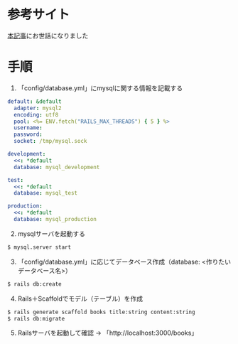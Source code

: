 # 参考サイト
[本記事](https://arrown-blog.com/rails-mysql/#scaffold)にお世話になりました

# 手順
1. 「config/database.yml」にmysqlに関する情報を記載する

```yml
default: &default
  adapter: mysql2
  encoding: utf8
  pool: <%= ENV.fetch("RAILS_MAX_THREADS") { 5 } %>
  username: 
  password: 
  socket: /tmp/mysql.sock

development:
  <<: *default
  database: mysql_development

test:
  <<: *default
  database: mysql_test

production:
  <<: *default
  database: mysql_production
```

2. mysqlサーバを起動する

```zsh
$ mysql.server start
```

3. 「config/database.yml」に応じてデータベース作成（database: <作りたいデータベース名>）

```zsh
$ rails db:create
```

4. Rails＋Scaffoldでモデル（テーブル）を作成

```zsh
$ rails generate scaffold books title:string content:string
$ rails db:migrate
```

5. Railsサーバを起動して確認 -> 「http://localhost:3000/books」